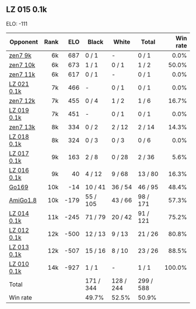 ## LZ 015 0.1k ##

ELO: -111

Opponent | Rank | ELO | Black | White | Total | Win rate
---------|-----:|----:|-------|-------|-------|-------:
[zen7 9k](zen7%209k.md) | 6k | 687 | 0 / 1 | - | 0 / 1 | 0.0%
[zen7 10k](zen7%2010k.md) | 6k | 673 | 1 / 1 | 0 / 1 | 1 / 2 | 50.0%
[zen7 11k](zen7%2011k.md) | 6k | 617 | 0 / 1 | - | 0 / 1 | 0.0%
[LZ 021 0.1k](LZ%20021%200.1k.md) | 7k | 466 | - | 0 / 1 | 0 / 1 | 0.0%
[zen7 12k](zen7%2012k.md) | 7k | 455 | 0 / 4 | 1 / 2 | 1 / 6 | 16.7%
[LZ 019 0.1k](LZ%20019%200.1k.md) | 7k | 451 | - | 0 / 1 | 0 / 1 | 0.0%
[zen7 13k](zen7%2013k.md) | 8k | 334 | 0 / 2 | 2 / 12 | 2 / 14 | 14.3%
[LZ 018 0.1k](LZ%20018%200.1k.md) | 8k | 324 | 0 / 3 | 0 / 3 | 0 / 6 | 0.0%
[LZ 017 0.1k](LZ%20017%200.1k.md) | 9k | 163 | 2 / 8 | 0 / 28 | 2 / 36 | 5.6%
[LZ 016 0.1k](LZ%20016%200.1k.md) | 9k | 40 | 4 / 12 | 9 / 68 | 13 / 80 | 16.3%
[Go169](Go169.md) | 10k | -14 | 10 / 41 | 36 / 54 | 46 / 95 | 48.4%
[AmiGo1.8](AmiGo1.8.md) | 10k | -179 | 55 / 105 | 43 / 66 | 98 / 171 | 57.3%
[LZ 014 0.1k](LZ%20014%200.1k.md) | 11k | -245 | 71 / 79 | 20 / 42 | 91 / 121 | 75.2%
[LZ 012 0.1k](LZ%20012%200.1k.md) | 12k | -500 | 12 / 13 | 9 / 13 | 21 / 26 | 80.8%
[LZ 013 0.1k](LZ%20013%200.1k.md) | 12k | -507 | 15 / 16 | 8 / 10 | 23 / 26 | 88.5%
[LZ 010 0.1k](LZ%20010%200.1k.md) | 14k | -927 | 1 / 1 | - | 1 / 1 | 100.0%
Total | | | 171 / 344 | 128 / 244 | 299 / 588 | 
Win rate| | | 49.7% | 52.5% | 50.9% | 
